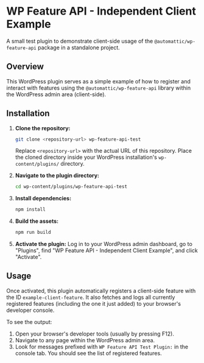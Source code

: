 # WP Feature API - Independent Client Example

A small test plugin to demonstrate client-side usage of the `@automattic/wp-feature-api` package in a standalone project.

## Overview

This WordPress plugin serves as a simple example of how to register and interact with features using the `@automattic/wp-feature-api` library within the WordPress admin area (client-side).

## Installation

1. **Clone the repository:**

    ```bash
    git clone <repository-url> wp-feature-api-test
    ```

    Replace `<repository-url>` with the actual URL of this repository. Place the cloned directory inside your WordPress installation's `wp-content/plugins/` directory.

2. **Navigate to the plugin directory:**

    ```bash
    cd wp-content/plugins/wp-feature-api-test
    ```

3. **Install dependencies:**

    ```bash
    npm install
    ```

4. **Build the assets:**

    ```bash
    npm run build
    ```

5. **Activate the plugin:**
    Log in to your WordPress admin dashboard, go to "Plugins", find "WP Feature API - Independent Client Example", and click "Activate".

## Usage

Once activated, this plugin automatically registers a client-side feature with the ID `example-client-feature`. It also fetches and logs all currently registered features (including the one it just added) to your browser's developer console.

To see the output:

1. Open your browser's developer tools (usually by pressing F12).
2. Navigate to any page within the WordPress admin area.
3. Look for messages prefixed with `WP Feature API Test Plugin:` in the console tab. You should see the list of registered features.
